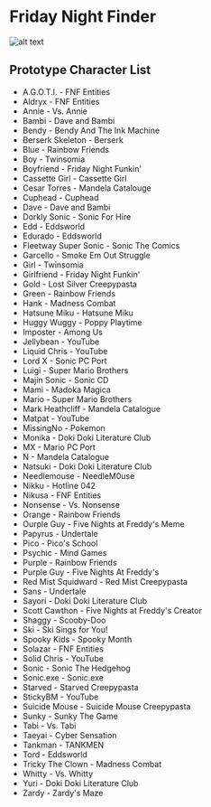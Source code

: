 ﻿# Friday Night Finder
![alt text](https://github.com/Dancetrap/friday-night-finder/tree/master/gitImages/welcome.jpg)
## Prototype Character List
- A.G.O.T.I. - FNF Entities
- Aldryx - FNF Entities
- Annie - Vs. Annie
- Bambi - Dave and Bambi
- Bendy - Bendy And The Ink Machine
- Berserk Skeleton - Berserk
- Blue - Rainbow Friends
- Boy - Twinsomia
- Boyfriend - Friday Night Funkin'
- Cassette Girl - Cassette Girl
- Cesar Torres - Mandela Catalouge
- Cuphead - Cuphead
- Dave - Dave and Bambi
- Dorkly Sonic - Sonic For Hire
- Edd - Eddsworld
- Edurado - Eddsworld
- Fleetway Super Sonic - Sonic The Comics
- Garcello - Smoke Em Out Struggle
- Girl - Twinsomia
- Girlfriend - Friday Night Funkin'
- Gold - Lost Silver Creepypasta
- Green - Rainbow Friends
- Hank - Madness Combat
- Hatsune Miku - Hatsune Miku
- Huggy Wuggy - Poppy Playtime
- Imposter - Among Us
- Jellybean - YouTube
- Liquid Chris - YouTube
- Lord X - Sonic PC Port
- Luigi - Super Mario Brothers
- Majin Sonic - Sonic CD
- Mami - Madoka Magica
- Mario - Super Mario Brothers
- Mark Heathcliff - Mandela Catalogue
- Matpat - YouTube
- MissingNo - Pokemon
- Monika - Doki Doki Literature Club
- MX - Mario PC Port
- N - Mandela Catalogue
- Natsuki - Doki Doki Literature Club
- Needlemouse - NeedleM0use
- Nikku - Hotline 042
- Nikusa - FNF Entities
- Nonsense - Vs. Nonsense
- Orange - Rainbow Friends
- Ourple Guy - Five Nights at Freddy's Meme
- Papyrus - Undertale
- Pico - Pico's School
- Psychic - Mind Games
- Purple - Rainbow Friends
- Purple Guy - Five Nights At Freddy's
- Red Mist Squidward - Red Mist Creepypasta
- Sans - Undertale
- Sayori - Doki Doki Literature Club
- Scott Cawthon - Five Nights at Freddy's Creator
- Shaggy - Scooby-Doo
- Ski - Ski Sings for You!
- Spooky Kids - Spooky Month
- Solazar - FNF Entities
- Solid Chris - YouTube
- Sonic - Sonic The Hedgehog
- Sonic.exe - Sonic.exe
- Starved - Starved Creepypasta
- StickyBM - YouTube
- Suicide Mouse - Suicide Mouse Creepypasta
- Sunky - Sunky The Game
- Tabi - Vs. Tabi
- Taeyai - Cyber Sensation
- Tankman - TANKMEN
- Tord - Eddsworld
- Tricky The Clown - Madness Combat
- Whitty - Vs. Whitty
- Yuri - Doki Doki Literature Club
- Zardy - Zardy's Maze
